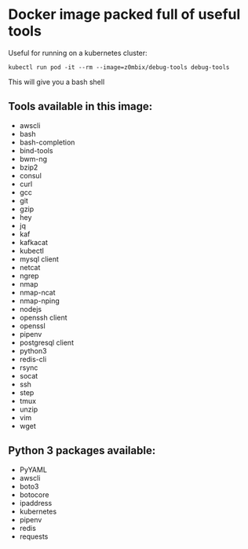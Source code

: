 # Docker image packed full of useful tools

Useful for running on a kubernetes cluster:

```
kubectl run pod -it --rm --image=z0mbix/debug-tools debug-tools
```

This will give you a bash shell

## Tools available in this image:

- awscli
- bash
- bash-completion
- bind-tools
- bwm-ng
- bzip2
- consul
- curl
- gcc
- git
- gzip
- hey
- jq
- kaf
- kafkacat
- kubectl
- mysql client
- netcat
- ngrep
- nmap
- nmap-ncat
- nmap-nping
- nodejs
- openssh client
- openssl
- pipenv
- postgresql client
- python3
- redis-cli
- rsync
- socat
- ssh
- step
- tmux
- unzip
- vim
- wget

## Python 3 packages available:

- PyYAML
- awscli
- boto3
- botocore
- ipaddress
- kubernetes
- pipenv
- redis
- requests
